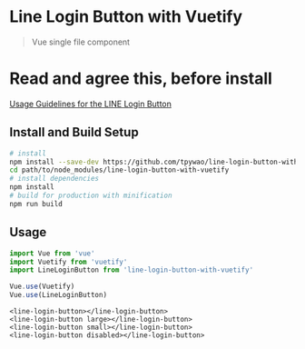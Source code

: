 # Line Login Button with Vuetify

> Vue single file component

# Read and agree this, before install
[Usage Guidelines for the LINE Login Button](https://terms2.line.me/LINE_Developers_Guidelines_for_Login_Button)

## Install and Build Setup

``` bash
# install
npm install --save-dev https://github.com/tpywao/line-login-button-with-vuetify.git
cd path/to/node_modules/line-login-button-with-vuetify
# install dependencies
npm install
# build for production with minification
npm run build
```

## Usage

```js
import Vue from 'vue'
import Vuetify from 'vuetify'
import LineLoginButton from 'line-login-button-with-vuetify'

Vue.use(Vuetify)
Vue.use(LineLoginButton)
```

```vue
<line-login-button></line-login-button>
<line-login-button large></line-login-button>
<line-login-button small></line-login-button>
<line-login-button disabled></line-login-button>
```
